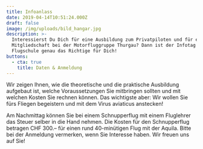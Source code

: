 ```yaml
---
title: Infoanlass
date: 2019-04-14T10:51:24.000Z
draft: false
image: /img/uploads/bild_hangar.jpg
description: >-
  Interessierst Du Dich für eine Ausbildung zum Privatpiloten und für eine
  Mitgliedschaft bei der Motorfluggruppe Thurgau? Dann ist der Infotag der
  Flugschule genau das Richtige für Dich!
buttons:
  - cta: true
    title: Daten & Anmeldung
---
```

Wir zeigen Ihnen, wie die theoretische und die praktische Ausbildung aufgebaut ist, welche Voraussetzungen Sie mitbringen sollten und mit welchen Kosten Sie rechnen können. Das wichtigste aber: Wir wollen Sie fürs Fliegen begeistern und mit dem Virus aviaticus anstecken!

Am Nachmittag können Sie bei einem Schnupperflug mit einem Fluglehrer das Steuer selber in die Hand nehmen. Die Kosten für den Schnupperflug betragen CHF 300.– für einen rund 40-minütigen Flug mit der Aquila. Bitte bei der Anmeldung vermerken, wenn Sie Interesse haben. Wir freuen uns auf Sie!
